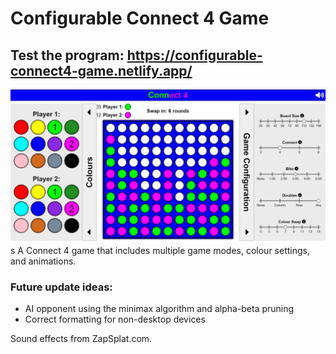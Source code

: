 # Configurable Connect 4 Game
## Test the program: https://configurable-connect4-game.netlify.app/

![Configurable Connect 4 Game - Screenshot](Connect4-screenshot.png)
s
A Connect 4 game that includes multiple game modes, colour settings, and animations.

### Future update ideas:
- AI opponent using the minimax algorithm and alpha-beta pruning
- Correct formatting for non-desktop devices

Sound effects from ZapSplat.com.
